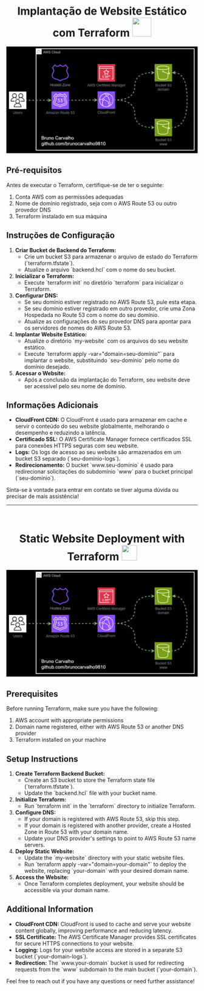 <h1 align="center">Implantação de Website Estático com Terraform <img src="https://raw.githubusercontent.com/brunocarvalho9810/commands-terraform/master/pt-br.png" style="height:50px; width:50px" /></h1>

![Diagrama Animado](static-website-diagram.gif)

<h2>Pré-requisitos</h2>

<p>Antes de executar o Terraform, certifique-se de ter o seguinte:</p>

<ol>
  <li>Conta AWS com as permissões adequadas</li>
  <li>Nome de domínio registrado, seja com o AWS Route 53 ou outro provedor DNS</li>
  <li>Terraform instalado em sua máquina</li>
</ol>

<h2>Instruções de Configuração</h2>

<ol>
  <li><strong>Criar Bucket de Backend do Terraform:</strong>
    <ul>
      <li>Crie um bucket S3 para armazenar o arquivo de estado do Terraform (`terraform.tfstate`).</li>
      <li>Atualize o arquivo `backend.hcl` com o nome do seu bucket.</li>
    </ul>
  </li>
  <li><strong>Inicializar o Terraform:</strong>
    <ul>
      <li>Execute `terraform init` no diretório `terraform` para inicializar o Terraform.</li>
    </ul>
  </li>
  <li><strong>Configurar DNS:</strong>
    <ul>
      <li>Se seu domínio estiver registrado no AWS Route 53, pule esta etapa.</li>
      <li>Se seu domínio estiver registrado em outro provedor, crie uma Zona Hospedada no Route 53 com o nome do seu domínio.</li>
      <li>Atualize as configurações do seu provedor DNS para apontar para os servidores de nomes do AWS Route 53.</li>
    </ul>
  </li>
  <li><strong>Implantar Website Estático:</strong>
    <ul>
      <li>Atualize o diretório `my-website` com os arquivos do seu website estático.</li>
      <li>Execute `terraform apply -var="domain=seu-domínio"` para implantar o website, substituindo `seu-domínio` pelo nome do domínio desejado.</li>
    </ul>
  </li>
  <li><strong>Acessar o Website:</strong>
    <ul>
      <li>Após a conclusão da implantação do Terraform, seu website deve ser acessível pelo seu nome de domínio.</li>
    </ul>
  </li>
</ol>

<h2>Informações Adicionais</h2>

<ul>
  <li><strong>CloudFront CDN:</strong> O CloudFront é usado para armazenar em cache e servir o conteúdo do seu website globalmente, melhorando o desempenho e reduzindo a latência.</li>
  <li><strong>Certificado SSL:</strong> O AWS Certificate Manager fornece certificados SSL para conexões HTTPS seguras com seu website.</li>
  <li><strong>Logs:</strong> Os logs de acesso ao seu website são armazenados em um bucket S3 separado (`seu-domínio-logs`).</li>
  <li><strong>Redirecionamento:</strong> O bucket `www.seu-domínio` é usado para redirecionar solicitações do subdomínio `www` para o bucket principal (`seu-domínio`).</li>
</ul>

<p>Sinta-se à vontade para entrar em contato se tiver alguma dúvida ou precisar de mais assistência!</p>

---
<br>

<h1 align="center">Static Website Deployment with Terraform <img src="https://raw.githubusercontent.com/brunocarvalho9810/commands-terraform/master/en.png" style="height:40px; width:40px" /></h1>

![Diagrama Animado](static-website-diagram.gif)

<h2>Prerequisites</h2>

<p>Before running Terraform, make sure you have the following:</p>

<ol>
  <li>AWS account with appropriate permissions</li>
  <li>Domain name registered, either with AWS Route 53 or another DNS provider</li>
  <li>Terraform installed on your machine</li>
</ol>

<h2>Setup Instructions</h2>

<ol>
  <li><strong>Create Terraform Backend Bucket:</strong>
    <ul>
      <li>Create an S3 bucket to store the Terraform state file (`terraform.tfstate`).</li>
      <li>Update the `backend.hcl` file with your bucket name.</li>
    </ul>
  </li>
  <li><strong>Initialize Terraform:</strong>
    <ul>
      <li>Run `terraform init` in the `terraform` directory to initialize Terraform.</li>
    </ul>
  </li>
  <li><strong>Configure DNS:</strong>
    <ul>
      <li>If your domain is registered with AWS Route 53, skip this step.</li>
      <li>If your domain is registered with another provider, create a Hosted Zone in Route 53 with your domain name.</li>
      <li>Update your DNS provider's settings to point to AWS Route 53 name servers.</li>
    </ul>
  </li>
  <li><strong>Deploy Static Website:</strong>
    <ul>
      <li>Update the `my-website` directory with your static website files.</li>
      <li>Run `terraform apply -var="domain=your-domain"` to deploy the website, replacing `your-domain` with your desired domain name.</li>
    </ul>
  </li>
  <li><strong>Access the Website:</strong>
    <ul>
      <li>Once Terraform completes deployment, your website should be accessible via your domain name.</li>
    </ul>
  </li>
</ol>

<h2>Additional Information</h2>

<ul>
  <li><strong>CloudFront CDN:</strong> CloudFront is used to cache and serve your website content globally, improving performance and reducing latency.</li>
  <li><strong>SSL Certificate:</strong> The AWS Certificate Manager provides SSL certificates for secure HTTPS connections to your website.</li>
  <li><strong>Logging:</strong> Logs for your website access are stored in a separate S3 bucket (`your-domain-logs`).</li>
  <li><strong>Redirection:</strong> The `www.your-domain` bucket is used for redirecting requests from the `www` subdomain to the main bucket (`your-domain`).</li>
</ul>

<p>Feel free to reach out if you have any questions or need further assistance!</p>
